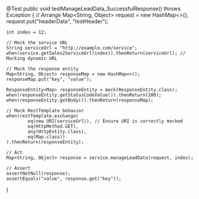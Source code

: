 @Test
public void testManageLeadData_SuccessfulResponse() throws Exception {
    // Arrange
    Map<String, Object> request = new HashMap<>();
    request.put("headerData", "testHeader");

    int index = 12;

    // Mock the service URL
    String serviceUrl = "http://example.com/service";
    when(service.getSales2ServiceUrl(index)).thenReturn(serviceUrl); // Mocking dynamic URL

    // Mock the response entity
    Map<String, Object> responseMap = new HashMap<>();
    responseMap.put("key", "value");

    ResponseEntity<Map> responseEntity = mock(ResponseEntity.class);
    when(responseEntity.getStatusCodeValue()).thenReturn(200);
    when(responseEntity.getBody()).thenReturn(responseMap);

    // Mock RestTemplate behavior
    when(restTemplate.exchange(
            eq(new URI(serviceUrl)), // Ensure URI is correctly mocked
            eq(HttpMethod.GET),
            any(HttpEntity.class),
            eq(Map.class))
    ).thenReturn(responseEntity);

    // Act
    Map<String, Object> response = service.manageLeadData(request, index);

    // Assert
    assertNotNull(response);
    assertEquals("value", response.get("key"));
}
